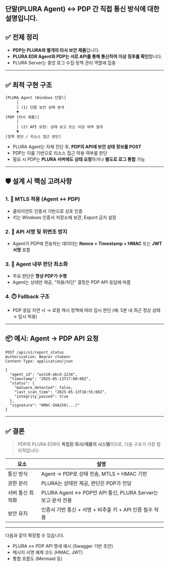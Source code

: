 ## 단말(PLURA Agent) ↔ **PDP** 간 직접 통신 방식에 대한 설명입니다.

## ✅ 전제 정리

* **PDP는 PLURA와 별개의 타사 보안 제품**입니다.
* **PLURA EDR Agent와 PDP는 서로 API를 통해 통신하여 이상 징후를 확인**합니다.
* PLURA Server는 중앙 로그 수집·정책 관리 역할에 집중

---

## ✅ 최적 구현 구조

```plaintext
[PLURA Agent (Windows 단말)]
     │
     │ (1) 단말 보안 상태 분석
     ▼
[PDP (타사 제품)]
     │
     │ (2) API 요청: 상태 보고 또는 이상 여부 질의
     ▼
[정책 판단 / 리소스 접근 판단]
```

* PLURA Agent는 자체 진단 후, **PDP의 API에 보안 상태 정보를 POST**
* PDP는 이를 기반으로 리소스 접근 허용 여부를 판단
* 필요 시 PDP는 **PLURA 서버에도 상태 요청**하거나 **별도로 로그 통합** 가능

---

## 🛡️ 설계 시 핵심 고려사항

### 1. 🔐 **MTLS 적용 (Agent ↔ PDP)**

* 클라이언트 인증서 기반으로 상호 인증
* 키는 Windows 인증서 저장소에 보관, Export 금지 설정

### 2. 🧾 **API 서명 및 위변조 방지**

* Agent가 PDP에 전송하는 데이터는 **Nonce + Timestamp + HMAC** 또는 **JWT 서명** 포함

### 3. 🧠 **Agent 내부 판단 최소화**

* 주요 판단은 **항상 PDP가 수행**
* Agent는 상태만 제공, "허용/차단" 결정은 PDP API 응답에 따름

### 4. ⏱️ **Fallback 구조**

* PDP 응답 지연 시 → 로컬 캐시 정책에 따라 임시 판단 (예: 5분 내 최근 정상 상태 → 임시 허용)

---

## 📦 예시: Agent → PDP API 요청

```http
POST /api/v1/report_status
Authorization: Bearer <token>
Content-Type: application/json

{
  "agent_id": "win10-abcd-1234",
  "timestamp": "2025-05-13T17:00:00Z",
  "status": {
    "malware_detected": false,
    "last_scan_time": "2025-05-13T16:55:00Z",
    "integrity_passed": true
  },
  "signature": "HMAC-SHA256(...)"
}
```

---

## ✅ 결론

> PDP와 PLURA EDR이 **독립된 회사/제품의 시스템**이므로, 다음 구조가 가장 합리적입니다:

| 요소        | 설명                                                |
| --------- | ------------------------------------------------- |
| 통신 방식     | Agent → PDP로 상태 전송, MTLS + HMAC 기반                |
| 권한 분리     | PLURA는 상태만 제공, 판단은 PDP가 전담                        |
| 서버 통신 최적화 | PLURA Agent ↔ PDP만 API 통신, PLURA Server는 보고·분석 전용 |
| 보안 유지     | 인증서 기반 통신 + 서명 + 비추출 키 + API 인증 필수 적용             |

---

다음과 같이 확장할 수 있습니다.

* PLURA ↔ PDP API 명세 예시 (Swagger 기반 초안)
* 메시지 서명 예제 코드 (HMAC, JWT)
* 통합 흐름도 (Mermaid 등)

